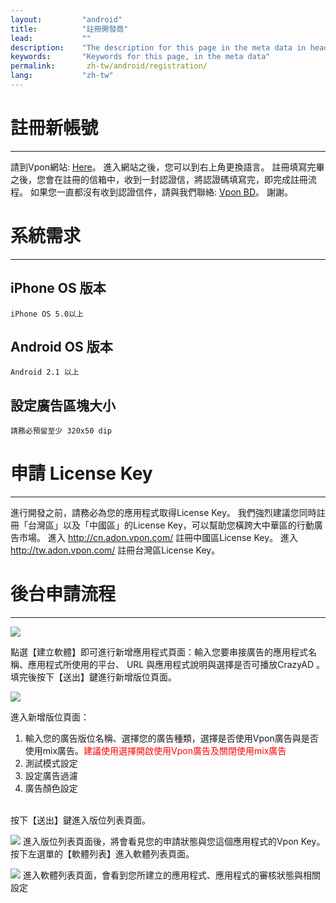```yaml
---
layout:         "android"
title:          "註冊開發商"
lead:           ""
description:    "The description for this page in the meta data in header."
keywords:       "Keywords for this page, in the meta data"
permalink:       zh-tw/android/registration/
lang:           "zh-tw"
---
```


# 註冊新帳號
---

請到Vpon網站: [Here]。 進入網站之後，您可以到右上角更換語言。
註冊填寫完畢之後，您會在註冊的信箱中，收到一封認證信，將認證碼填寫完，即完成註冊流程。
如果您一直都沒有收到認證信件，請與我們聯絡: [Vpon BD][5]。 謝謝。

# 系統需求
---

## iPhone OS 版本

`iPhone OS 5.0以上`

## Android OS 版本

`Android 2.1 以上`

## 設定廣告區塊大小

`請務必預留至少 320x50 dip`


# 申請 License Key
---
進行開發之前，請務必為您的應用程式取得License Key。
我們強烈建議您同時註冊「台灣區」以及「中國區」的License
Key，可以幫助您橫跨大中華區的行動廣告市場。
進入 <http://cn.adon.vpon.com/> 註冊中國區License Key。
進入 <http://tw.adon.vpon.com/> 註冊台灣區License Key。

# 後台申請流程
---
![][0]

點選【建立軟體】即可進行新增應用程式頁面：輸入您要串接廣告的應用程式名稱、應用程式所使用的平台、
URL 與應用程式說明與選擇是否可播放CrazyAD
。填完後按下【送出】鍵進行新增版位頁面。

 ![][1]

進入新增版位頁面：

1.  輸入您的廣告版位名稱、選擇您的廣告種類，選擇是否使用Vpon廣告與是否使用mix廣告。<font color="red">建議使用選擇開啟使用Vpon廣告及關閉使用mix廣告</font>
2.  測試模式設定
3.  設定廣告過濾
4.  廣告顏色設定
<br>
按下【送出】鍵進入版位列表頁面。

 ![][2]
進入版位列表頁面後，將會看見您的申請狀態與您這個應用程式的Vpon
Key。按下左選單的【軟體列表】進入軟體列表頁面。


 ![][3]
進入軟體列表頁面，會看到您所建立的應用程式、應用程式的審核狀態與相關設定


  [Here]: http://tw.pub.vpon.com/register.action
  [0]: {{site.baseurl}}/assets/img/SDK400建立應用程式.jpeg
  [1]: {{site.baseurl}}/assets/img/SDK400新增版位.jpeg
  [2]: {{site.baseurl}}/assets/img/trandationchinesefrontserver3.png
  [3]: {{site.baseurl}}/assets/img/trandationchinesefrontserver4.png
  [5]: mailto:bd@vpon.com
